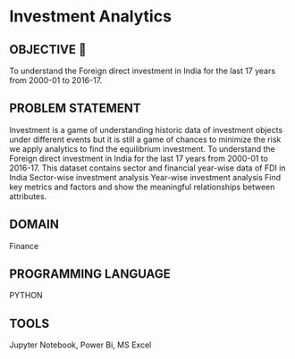 # Investment Analytics
## OBJECTIVE 🎯
To understand the Foreign direct investment in India for the last 17 years from 2000-01
to 2016-17.
## PROBLEM STATEMENT
Investment is a game of understanding historic data of investment objects under
different events but it is still a game of chances to minimize the risk we apply analytics
to find the equilibrium investment.
To understand the Foreign direct investment in India for the last 17 years from 2000-01
to 2016-17. This dataset contains sector and financial year-wise data of FDI in India
Sector-wise investment analysis
Year-wise investment analysis
Find key metrics and factors and show the meaningful relationships between attributes.

## DOMAIN
Finance
## PROGRAMMING LANGUAGE
PYTHON
## TOOLS
Jupyter Notebook, Power Bi, MS Excel

